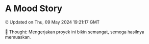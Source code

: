 # A Mood Story

⏰ Updated on Thu, 09 May 2024 19:21:17 GMT

💭 Thought: Mengerjakan proyek ini bikin semangat, semoga hasilnya memuaskan.

